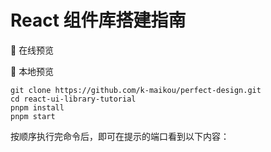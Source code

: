 # React 组件库搭建指南

🚀 在线预览

🚆 本地预览

```
git clone https://github.com/k-maikou/perfect-design.git
cd react-ui-library-tutorial
pnpm install
pnpm start
```

按顺序执行完命令后，即可在提示的端口看到以下内容：
